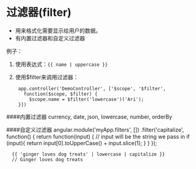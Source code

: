 # 过滤器(filter)

* 用来格式化需要显示给用户的数据。
* 有内置过滤器和自定义过滤器
 
例子：

1. 使用表达式：```{{ name | uppercase }}```
2. 使用$filter来调用过滤器：

        app.controller('DemoController', ['$scope', '$filter',
          function($scope, $filter) {
            $scope.name = $filter('lowercase')('Ari');
        }])
        
####内置过滤器
currency, date, json, lowercase, number, orderBy

####自定义过滤器
      angular.module('myApp.filters', [])
        .filter('capitalize', function() {
          return function(input) {
            // input will be the string we pass in
            if (input){
              return input[0].toUpperCase() + input.slice(1);
            }
          }
      });
      
      {{ 'ginger loves dog treats' | lowercase | capitalize }} 
      // Ginger loves dog treats